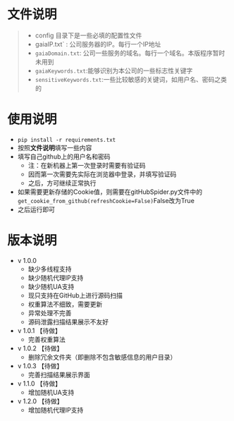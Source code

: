 # 文件说明

> - config 目录下是一些必填的配置性文件
> - gaiaIP.txt` : 公司服务器的IP。每行一个IP地址
> - `gaiaDomain.txt`: 公司一些服务的域名。每行一个域名。本版程序暂时未用到
> - `gaiaKeywords.txt`:能够识别为本公司的一些标志性关键字
> - `sensitiveKeywords.txt`:一些比较敏感的关键词，如用户名、密码之类的

# 使用说明

- `pip install -r requirements.txt`
- 按照**文件说明**填写一些内容
- 填写自己github上的用户名和密码
  - 注：在新机器上第一次登录时需要有验证码
  - 因而第一次需要先实际在浏览器中登录，并填写验证码
  - 之后，方可继续正常执行
- 如果需要更新存储的Cookie值，则需要在gitHubSpider.py文件中的`get_cookie_from_github(refreshCookie=False)`False改为True
- 之后运行即可

# 版本说明

- v 1.0.0
  - 缺少多线程支持
  - 缺少随机代理IP支持
  - 缺少随机UA支持
  - 现只支持在GitHub上进行源码扫描
  - 权重算法不细致，需要更新
  - 异常处理不完善
  - 源码泄露扫描结果展示不友好
- v 1.0.1 【待做】
  - 完善权重算法
- v 1.0.2 【待做】
  - 删除冗余文件夹（即删除不包含敏感信息的用户目录）
- v 1.0.3 【待做】
  - 完善扫描结果展示界面
- v 1.1.0 【待做】
  - 增加随机UA支持
- v 1.2.0 【待做】
  - 增加随机代理IP支持